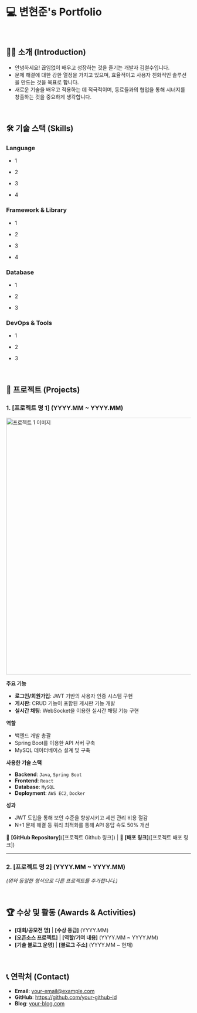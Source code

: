 # 💻 변현준's Portfolio

<br>

## 🙋‍♂️ 소개 (Introduction)

- 안녕하세요! 끊임없이 배우고 성장하는 것을 즐기는 개발자 김철수입니다.
- 문제 해결에 대한 강한 열정을 가지고 있으며, 효율적이고 사용자 친화적인 솔루션을 만드는 것을 목표로 합니다.
- 새로운 기술을 배우고 적용하는 데 적극적이며, 동료들과의 협업을 통해 시너지를 창출하는 것을 중요하게 생각합니다.

<br>

## 🛠️ 기술 스택 (Skills)

### Language

- 1

- 2

- 3

- 4

### Framework & Library

- 1

- 2

- 3

- 4

### Database

- 1

- 2

- 3

### DevOps & Tools

- 1

- 2

- 3

<br>

## 📂 프로젝트 (Projects)

### 1. [프로젝트 명 1] (YYYY.MM ~ YYYY.MM)

<a href="[프로젝트 Github 링크]">
  <img src="[프로젝트 대표 이미지 주소]" alt="프로젝트 1 이미지" width="700"/>
</a>

**주요 기능**

- **로그인/회원가입**: JWT 기반의 사용자 인증 시스템 구현
- **게시판**: CRUD 기능이 포함된 게시판 기능 개발
- **실시간 채팅**: WebSocket을 이용한 실시간 채팅 기능 구현

**역할**

- 백엔드 개발 총괄
- Spring Boot를 이용한 API 서버 구축
- MySQL 데이터베이스 설계 및 구축

**사용한 기술 스택**

- **Backend**: `Java`, `Spring Boot`
- **Frontend**: `React`
- **Database**: `MySQL`
- **Deployment**: `AWS EC2`, `Docker`

**성과**

- JWT 도입을 통해 보안 수준을 향상시키고 세션 관리 비용 절감
- N+1 문제 해결 등 쿼리 최적화를 통해 API 응답 속도 50% 개선

🔗 **[GitHub Repository]**([프로젝트 Github 링크]) | 🔗 **[배포 링크]**([프로젝트 배포 링크])

---

### 2. [프로젝트 명 2] (YYYY.MM ~ YYYY.MM)

*(위와 동일한 형식으로 다른 프로젝트를 추가합니다.)*

<br>

## 🏆 수상 및 활동 (Awards & Activities)

- **[대회/공모전 명]** | **[수상 등급]** (YYYY.MM)
- **[오픈소스 프로젝트]** | **[역할/기여 내용]** (YYYY.MM ~ YYYY.MM)
- **[기술 블로그 운영]** | **[블로그 주소]** (YYYY.MM ~ 현재)

<br>

## 📞 연락처 (Contact)

- **Email**: <a href="mailto:your-email@example.com">your-email@example.com</a>
- **GitHub**: <a href="https://github.com/your-github-id">https://github.com/your-github-id</a>
- **Blog**: <a href="[개인 블로그 주소]">your-blog.com</a>
